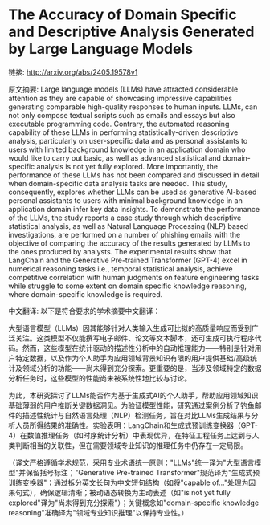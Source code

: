 # The Accuracy of Domain Specific and Descriptive Analysis Generated by Large Language Models

链接: http://arxiv.org/abs/2405.19578v1

原文摘要:
Large language models (LLMs) have attracted considerable attention as they
are capable of showcasing impressive capabilities generating comparable
high-quality responses to human inputs. LLMs, can not only compose textual
scripts such as emails and essays but also executable programming code.
Contrary, the automated reasoning capability of these LLMs in performing
statistically-driven descriptive analysis, particularly on user-specific data
and as personal assistants to users with limited background knowledge in an
application domain who would like to carry out basic, as well as advanced
statistical and domain-specific analysis is not yet fully explored. More
importantly, the performance of these LLMs has not been compared and discussed
in detail when domain-specific data analysis tasks are needed. This study,
consequently, explores whether LLMs can be used as generative AI-based personal
assistants to users with minimal background knowledge in an application domain
infer key data insights. To demonstrate the performance of the LLMs, the study
reports a case study through which descriptive statistical analysis, as well as
Natural Language Processing (NLP) based investigations, are performed on a
number of phishing emails with the objective of comparing the accuracy of the
results generated by LLMs to the ones produced by analysts. The experimental
results show that LangChain and the Generative Pre-trained Transformer (GPT-4)
excel in numerical reasoning tasks i.e., temporal statistical analysis, achieve
competitive correlation with human judgments on feature engineering tasks while
struggle to some extent on domain specific knowledge reasoning, where
domain-specific knowledge is required.

中文翻译:
以下是符合要求的学术摘要中文翻译：

大型语言模型（LLMs）因其能够针对人类输入生成可比拟的高质量响应而受到广泛关注。这类模型不仅能撰写电子邮件、论文等文本脚本，还可生成可执行程序代码。然而，这些模型在统计驱动的描述性分析中的自动推理能力——特别是针对用户特定数据，以及作为个人助手为应用领域背景知识有限的用户提供基础/高级统计及领域分析的功能——尚未得到充分探索。更重要的是，当涉及领域特定的数据分析任务时，这些模型的性能尚未被系统性地比较与讨论。

为此，本研究探讨了LLMs能否作为基于生成式AI的个人助手，帮助应用领域知识基础薄弱的用户推断关键数据洞见。为验证模型性能，研究通过案例分析了钓鱼邮件的描述性统计与自然语言处理（NLP）检测任务，旨在对比LLMs生成结果与分析人员所得结果的准确性。实验表明：LangChain和生成式预训练变换器（GPT-4）在数值推理任务（如时序统计分析）中表现优异，在特征工程任务上达到与人类判断相当的关联性，但在需要领域专业知识的推理任务中仍存在一定局限。

（译文严格遵循学术规范，采用专业术语统一原则："LLMs"统一译为"大型语言模型"并保留括号标注；"Generative Pre-trained Transformer"规范译为"生成式预训练变换器"；通过拆分英文长句为中文短句结构（如将"capable of..."处理为因果句式），确保逻辑清晰；被动语态转换为主动表述（如"is not yet fully explored"译为"尚未得到充分探索"）；关键概念如"domain-specific knowledge reasoning"准确译为"领域专业知识推理"以保持专业性。）
